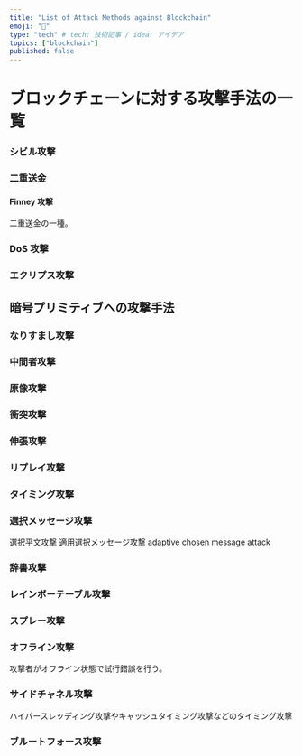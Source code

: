 ```yaml
---
title: "List of Attack Methods against Blockchain"
emoji: "🔗"
type: "tech" # tech: 技術記事 / idea: アイデア
topics: ["blockchain"]
published: false
---
```


# ブロックチェーンに対する攻撃手法の一覧

### シビル攻撃

### 二重送金

#### Finney 攻撃

二重送金の一種。

### DoS 攻撃

### エクリプス攻撃

## 暗号プリミティブへの攻撃手法

### なりすまし攻撃

### 中間者攻撃

### 原像攻撃

### 衝突攻撃

### 伸張攻撃

### リプレイ攻撃

### タイミング攻撃

### 選択メッセージ攻撃

選択平文攻撃
適用選択メッセージ攻撃 adaptive chosen message attack

### 辞書攻撃

### レインボーテーブル攻撃

### スプレー攻撃

### オフライン攻撃

攻撃者がオフライン状態で試行錯誤を行う。

### サイドチャネル攻撃

ハイパースレッディング攻撃やキャッシュタイミング攻撃などのタイミング攻撃

### ブルートフォース攻撃